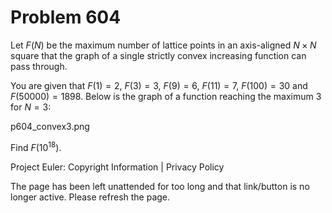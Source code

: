 #   Problem 604

   Let $F(N)$ be the maximum number of lattice points in an axis-aligned
   $N\times N$ square that the graph of a single strictly convex increasing
   function can pass through.

   You are given that $F(1) = 2$, $F(3) = 3$, $F(9) = 6$, $F(11) = 7$,
   $F(100) = 30$ and $F(50000) = 1898$.
   Below is the graph of a function reaching the maximum 3 for $N=3$:

   p604_convex3.png

   Find $F(10^{18})$.

   Project Euler: Copyright Information | Privacy Policy

   The page has been left unattended for too long and that link/button is no
   longer active. Please refresh the page.
